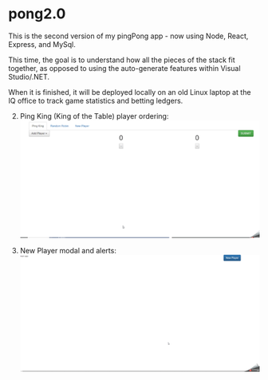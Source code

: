# pong2.0

This is the second version of my pingPong app - now using Node, React, Express, and MySql.

This time, the goal is to understand how all the pieces of the stack fit together, as opposed to using the auto-generate features within Visual Studio/.NET.

When it is finished, it will be deployed locally on an old Linux laptop at the IQ office to track game statistics and betting ledgers.

2.  Ping King (King of the Table) player ordering:
![](https://github.com/ayeungturtle/gifs/blob/master/pingKingOrder.gif)

1. New Player modal and alerts:
![new-player-modal-and-alerts](https://github.com/ayeungturtle/gifs/blob/master/pong_newPlayerModalAndAlerts.gif)